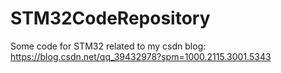 # STM32CodeRepository
Some code for STM32 related to my csdn blog: https://blog.csdn.net/qq_39432978?spm=1000.2115.3001.5343
